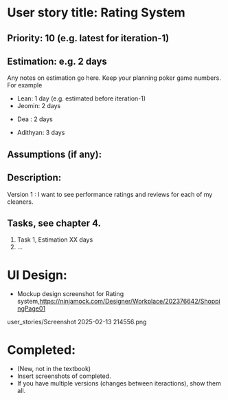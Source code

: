 # User story title: Rating System

## Priority: 10 (e.g. latest for iteration-1)

## Estimation: e.g. 2 days
Any notes on estimation go here. Keep your planning poker game numbers. For example
* Lean: 1 day (e.g. estimated before iteration-1)
* Jeomin: 2 days
- Dea : 2 days
* Adithyan: 3 days

## Assumptions (if any):

## Description: 
Version 1 : I want to see performance ratings and reviews for each of my cleaners.

## Tasks, see chapter 4.

1. Task 1, Estimation XX days
2. ...


# UI Design:
* Mockup design screenshot for Rating system,https://ninjamock.com/Designer/Workplace/202376642/ShoppingPage01

user_stories/Screenshot 2025-02-13 214556.png

# Completed:
* (New, not in the textbook) 
* Insert screenshots of completed. 
* If you have multiple versions (changes between iteractions), show them all.

